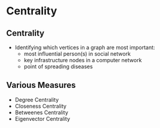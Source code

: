 # Centrality

## Centrality

- Identifying which vertices in a graph are most important:
    - most influential person(s) in social network
    - key infrastructure nodes in a computer network
    - point of spreading diseases

## Various Measures

- Degree Centrality
- Closeness Centrality
- Betweenes Centrality
- Eigenvector Centrality
